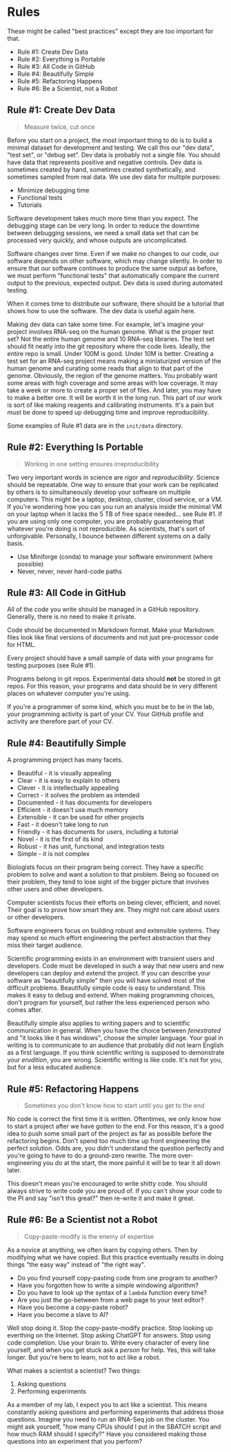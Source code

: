 Rules
=====

These might be called "best practices" except they are too important for that.

- Rule #1: Create Dev Data
- Rule #2: Everything is Portable
- Rule #3: All Code in GitHub
- Rule #4: Beautifully Simple
- Rule #5: Refactoring Happens
- Rule #6: Be a Scientist, not a Robot

## Rule #1: Create Dev Data ##

>Measure twice, cut once

Before you start on a project, the most important thing to do is to build a
minimal dataset for development and testing. We call this our "dev data", "test
set", or "debug set". Dev data is probably not a single file. You should have
data that represents positive and negative controls. Dev data is sometimes
created by hand, sometimes created synthetically, and sometimes sampled from
real data. We use dev data for multiple purposes:

- Minimize debugging time
- Functional tests
- Tutorials

Software development takes much more time than you expect. The debugging stage
can be very long. In order to reduce the downtime between debugging sessions,
we need a small data set that can be processed very quickly, and whose outputs
are uncomplicated.

Software changes over time. Even if we make no changes to our code, our
software depends on other software, which may change silently. In order to
ensure that our software continues to produce the same output as before, we
must perform "functional tests" that automatically compare the current output
to the previous, expected output. Dev data is used during automated testing.

When it comes time to distribute our software, there should be a tutorial that
shows how to use the software. The dev data is useful again here.

Making dev data can take some time. For example, let's imagine your project
involves RNA-seq on the human genome. What is the proper test set? Not the
entire human genome and 10 RNA-seq libraries. The test set should fit neatly
into the git repository where the code lives. Ideally, the entire repo is
small. Under 100M is good. Under 10M is better. Creating a test set for an
RNA-seq project means making a miniaturized version of the human genome and
curating some reads that align to that part of the genome. Obviously, the
region of the genome matters. You probably want some areas with high coverage
and some areas with low coverage. It may take a week or more to create a proper
set of files. And later, you may have to make a better one. It will be worth it
in the long run. This part of our work is sort of like making reagents and
calibrating instruments. It's a pain but must be done to speed up debugging
time and improve reproducibility.

Some examples of Rule #1 data are in the `init/data` directory.

## Rule #2: Everything Is Portable ##

>Working in one setting ensures irreproducibility

Two very important words in science are _rigor_ and _reproducibility_. Science
should be repeatable. One way to ensure that your work can be replicated by
others is to simultaneously develop your software on multiple computers. This
might be a laptop, desktop, cluster, cloud service, or a VM. If you're
wondering how you can you run an analysis inside the minimal VM on your laptop
when it lacks the 5 TB of free space needed... see Rule #1. If you are using
only one computer, you are probably guaranteeing that whatever you're doing is
not reproducible. As scientists, that's sort of unforgivable. Personally, I
bounce between different systems on a daily basis.

- Use Miniforge (conda) to manage your software environment (where possible)
- Never, never, never hard-code paths

## Rule #3: All Code in GitHub ##

All of the code you write should be managed in a GitHub repository. Generally,
there is no need to make it private.

Code should be documented in Markdown format. Make your Markdown files look
like final versions of documents and not just pre-processor code for HTML.

Every project should have a small sample of data with your programs for testing
purposes (see Rule #1).

Programs belong in git repos. Experimental data should **not** be stored in git
repos. For this reason, your programs and data should be in very different
places on whatever computer you're using.

If you're a programmer of some kind, which you must be to be in the lab, your
programming activity is part of your CV. Your GitHub profile and activity are
therefore part of your CV.

## Rule #4: Beautifully Simple ##

A programming project has many facets.

- Beautiful - it is visually appealing
- Clear - it is easy to explain to others
- Clever - it is intellectually appealing
- Correct - it solves the problem as intended
- Documented - it has documents for developers
- Efficient - it doesn't use much memory
- Extensible - it can be used for other projects
- Fast - it doesn't take long to run
- Friendly - it has documents for users, including a tutorial
- Novel - it is the first of its kind
- Robust - it has unit, functional, and integration tests
- Simple - it is not complex

Biologists focus on their program being correct. They have a specific problem
to solve and want a solution to that problem. Being so focused on their
problem, they tend to lose sight of the bigger picture that involves other
users and other developers.

Computer scientists focus their efforts on being clever, efficient, and novel.
Their goal is to prove how smart they are. They might not care about users or
other developers.

Software engineers focus on building robust and extensible systems. They may
spend so much effort engineering the perfect abstraction that they miss their
target audience.

Scientific programming exists in an environment with transient users and
developers. Code must be developed in such a way that new users and new
developers can deploy and extend the project. If you can describe your software
as "beautifully simple" then you will have solved most of the difficult
problems. Beautifully simple code is easy to understand. This makes it easy to
debug and extend. When making programming choices, don't program for yourself,
but rather the less experienced person who comes after.

Beautifully simple also applies to writing papers and to scientific
communication in general. When you have the choice between _fenestrated_ and
"it looks like it has windows", choose the simpler language. Your goal in
writing is to communicate to an audience that probably did not learn English as
a first language. If you think scientific writing is supposed to demonstrate
your _erudition_, you are wrong. Scientific writing is like code. It's not for
you, but for a less educated audience.

## Rule #5: Refactoring Happens ##

>Sometimes you don't know how to start until you get to the end

No code is correct the first time it is written. Oftentimes, we only know how
to start a project after we have gotten to the end. For this reason, it's a
good idea to push some small part of the project as far as possible before the
refactoring begins. Don't spend too much time up front engineering the perfect
solution. Odds are, you didn't understand the question perfectly and you're
going to have to do a ground-zero rewrite. The more over-engineering you do at
the start, the more painful it will be to tear it all down later.

This doesn't mean you're encouraged to write shitty code. You should always
strive to write code you are proud of. If you can't show your code to the PI
and say "isn't this great?" then re-write it and make it great.

## Rule #6: Be a Scientist not a Robot ##

>Copy-paste-modify is the enemy of expertise

As a novice at anything, we often learn by copying others. Then by modifying
what we have copied. But this practice eventually results in doing things "the
easy way" instead of "the right way".

- Do you find yourself copy-pasting code from one program to another?
- Have you forgotten how to write a simple windowing algorithm?
- Do you have to look up the syntax of a `lambda` function every time?
- Are you just the go-between from a web page to your text editor?
- Have you become a copy-paste robot?
- Have you become a slave to AI?

Well stop doing it. Stop the copy-paste-modify practice. Stop looking up
everthing on the Internet. Stop asking ChatGPT for answers. Stop using code
completion. Use your brain to. Write every character of every line yourself,
and when you get stuck ask a _person_ for help. Yes, this will take longer. But
you're here to learn, not to act like a robot.

What makes a scientist a scientist? Two things:

1. Asking questions
2. Performing experiments

As a member of my lab, I expect you to act like a scientist. This means
constantly asking questions and performing experiments that address those
questions. Imagine you need to run an RNA-Seq job on the cluster. You might ask
yourself, "how many CPUs should I put in the SBATCH script and how much RAM
should I specify?" Have you considered making those questions into an
experiment that you perform?
